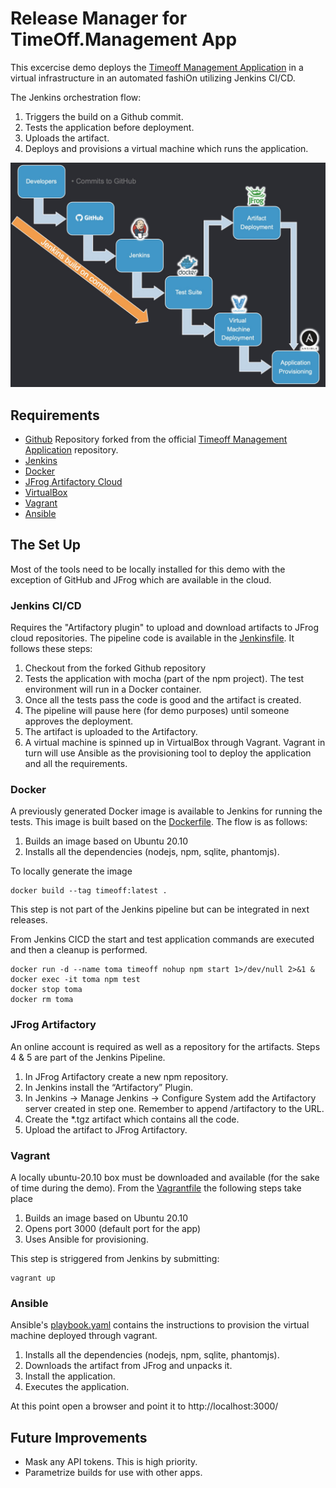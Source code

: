 # Release Manager for TimeOff.Management App

This excercise demo deploys the [Timeoff Management Application](https://github.com/timeoff-management/application) in a virtual infrastructure in an automated fashiOn utilizing Jenkins CI/CD.

The Jenkins orchestration flow:
1. Triggers the build on a Github commit. 
2. Tests the application before deployment.
3. Uploads the artifact.
4. Deploys and provisions a virtual machine which runs the application.

![Release Manager Diagram](images/ReleaseManagerrFlow.jpg)

## Requirements
* [Github](https://github.com) Repository forked from the official [Timeoff Management Application](https://github.com/timeoff-management/application) repository.
* [Jenkins](https://www.jenkins.io/download/)
* [Docker](https://docs.docker.com/get-docker/)
* [JFrog Artifactory Cloud](https://jfrog.com/artifactory/start-free/#saas)
* [VirtualBox](https://www.virtualbox.org/wiki/Downloads)
* [Vagrant](https://www.vagrantup.com/downloads )
* [Ansible](https://docs.ansible.com/ansible/latest/installation_guide/intro_installation.html#from-pip)

## The Set Up
Most of the tools need to be locally installed for this demo with the exception of GitHub and JFrog which are available in the cloud.

### Jenkins CI/CD
Requires the "Artifactory plugin" to upload and download artifacts to JFrog cloud repositories.
The pipeline code is available in the [Jenkinsfile](https://github.com/jaescalo/timeoff-management-application/blob/master/Jenkinsfile). It follows these steps:
1. Checkout from the forked Github repository
2. Tests the application with mocha (part of the npm project). The test environment will run in a Docker container.
3. Once all the tests pass the code is good and the artifact is created.
4. The pipeline will pause here (for demo purposes) until someone approves the deployment.
5. The artifact is uploaded to the Artifactory.
6. A virtual machine is spinned up in VirtualBox through Vagrant. Vagrant in turn will use Ansible as the provisioning tool to deploy the application and all the requirements.


### Docker
A previously generated Docker image is available to Jenkins for running the tests. This image is built based on the [Dockerfile](https://github.com/jaescalo/timeoff-management-application/blob/master/Dockerfile). The flow is as follows:
1. Builds an image based on Ubuntu 20.10
2. Installs all the dependencies (nodejs, npm, sqlite, phantomjs).

To locally generate the image
```
docker build --tag timeoff:latest .
```

This step is not part of the Jenkins pipeline but can be integrated in next releases.

From Jenkins CICD the start and test application commands are executed and then a cleanup is performed.

```
docker run -d --name toma timeoff nohup npm start 1>/dev/null 2>&1 &
docker exec -it toma npm test
docker stop toma
docker rm toma
```
### JFrog Artifactory
An online account is required as well as a repository for the artifacts. Steps 4 & 5 are part of the Jenkins Pipeline.
1. In JFrog Artifactory create a new npm repository.
2. In Jenkins install the “Artifactory” Plugin.
3. In Jenkins -> Manage Jenkins -> Configure System add the Artifactory server created in step one. Remember to append /artifactory to the URL.
4. Create the *.tgz artifact which contains all the code.
5. Upload the artifact to JFrog Artifactory.

### Vagrant
A locally ubuntu-20.10 box must be downloaded and available (for the sake of time during the demo).
From the [Vagrantfile](https://github.com/jaescalo/timeoff-management-application/blob/master/Vagrantfile) the following steps take place
1. Builds an image based on Ubuntu 20.10
2. Opens port 3000 (default port for the app)
3. Uses Ansible for provisioning.

This step is striggered from Jenkins by submitting:

```
vagrant up
```

### Ansible
Ansible's [playbook.yaml](https://github.com/jaescalo/timeoff-management-application/blob/master/playbook.yaml) contains the instructions to provision the virtual machine deployed through vagrant.
1. Installs all the dependencies (nodejs, npm, sqlite, phantomjs).
2. Downloads the artifact from JFrog and unpacks it.
3. Install the application.
4. Executes the application.

At this point open a browser and point it to http://localhost:3000/

## Future Improvements
* Mask any API tokens. This is high priority.  
* Parametrize builds for use with other apps.